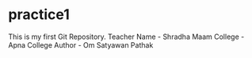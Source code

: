 # practice1
This is my first Git Repository.
Teacher Name -  Shradha Maam
College - Apna College
Author - Om Satyawan Pathak

